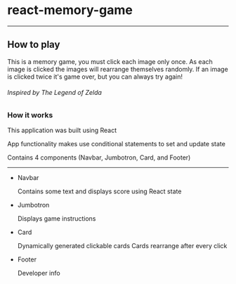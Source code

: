 # react-memory-game

---

## How to play

This is a memory game, you must click each image only once.
As each image is clicked the images will rearrange themselves randomly.
If an image is clicked twice it's game over, but you can always try again!


###### Inspired by The Legend of Zelda


### How it works

This application was built using React

App functionality makes use conditional statements to set and update state

Contains 4 components (Navbar, Jumbotron, Card, and Footer)

---

* Navbar

  Contains some text and displays score using React state
  
* Jumbotron

  Displays game instructions
  
* Card

  Dynamically generated clickable cards
  Cards rearrange after every click
  
* Footer

  Developer info
